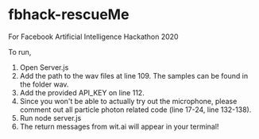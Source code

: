 # fbhack-rescueMe
For Facebook Artificial Intelligence Hackathon 2020

To run, 

1) Open Server.js
2) Add the path to the wav files at line 109. The samples can be found in the folder wav.
3) Add the provided API_KEY on line 112. 
4) Since you won't be able to actually try out the microphone, please comment out all particle photon related code (line 17-24, line 132-138).
5) Run node server.js
6) The return messages from wit.ai will appear in your terminal!
